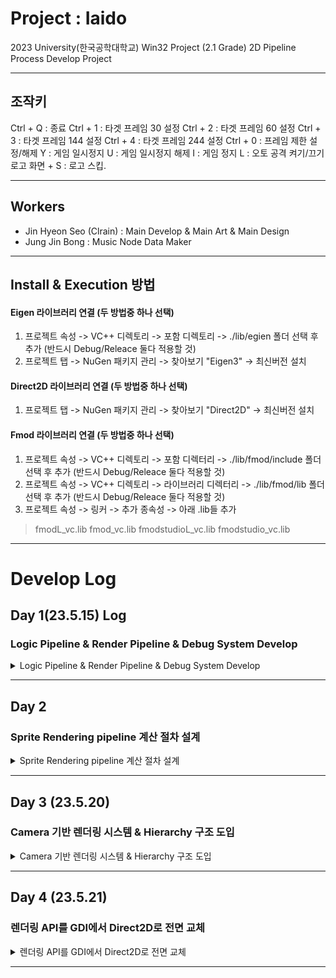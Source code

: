 # Project : Iaido
2023 University(한국공학대학교) Win32 Project (2.1 Grade)
2D Pipeline Process Develop Project

* * *

## 조작키
Ctrl + Q : 종료
Ctrl + 1 : 타겟 프레임 30 설정
Ctrl + 2 : 타겟 프레임 60 설정
Ctrl + 3 : 타겟 프레임 144 설정
Ctrl + 4 : 타겟 프레임 244 설정
Ctrl + 0 : 프레임 제한 설정/해제
Y : 게임 일시정지
U : 게임 일시정지 해제
I : 게임 정지
L : 오토 공격 켜기/끄기
로고 화면 + S : 로고 스킵.

* * *
## Workers
 - Jin Hyeon Seo (Clrain) : Main Develop & Main Art & Main Design
 - Jung Jin Bong : Music Node Data Maker
  
* * *
## Install & Execution 방법
#### Eigen 라이브러리 연결 (두 방법중 하나 선택)
1. 프로젝트 속성 -> VC++ 디렉토리 -> 포함 디렉토리 -> ./lib/egien 폴더 선택 후 추가 (반드시 Debug/Releace 둘다 적용할 것)
2. 프로젝트 탭 -> NuGen 패키지 관리 -> 찾아보기 "Eigen3" -> 최신버전 설치
   
#### Direct2D 라이브러리 연결 (두 방법중 하나 선택)
1. 프로젝트 탭 -> NuGen 패키지 관리 -> 찾아보기 "Direct2D" -> 최신버전 설치

#### Fmod 라이브러리 연결 (두 방법중 하나 선택)
1. 프로젝트 속성 -> VC++ 디렉토리 -> 포함 디렉터리 -> ./lib/fmod/include 폴더 선택 후 추가 (반드시 Debug/Releace 둘다 적용할 것)
2. 프로젝트 속성 -> VC++ 디렉토리 -> 라이브러리 디렉터리 -> ./lib/fmod/lib 폴더 선택 후 추가 (반드시 Debug/Releace 둘다 적용할 것)
3. 프로젝트 속성 -> 링커 -> 추가 종속성 -> 아래 .lib들 추가
>fmodL_vc.lib
>fmod_vc.lib
>fmodstudioL_vc.lib
>fmodstudio_vc.lib
* * *
# Develop Log
## Day 1(23.5.15) Log
### Logic Pipeline & Render Pipeline & Debug System Develop
<details>
<summary>Logic Pipeline & Render Pipeline & Debug System Develop</summary>

![Alt text](https://user-images.githubusercontent.com/45618159/238410773-956ea9fa-16f8-4216-9e79-1993f3dae090.png)

>1. Debug 창과 MicroSecond 단위로 측정되는 deltaTime log.
>2. Update PipeLine이 개발된 상태.
>3. Camera와 공간상 좌표계를 표현하고 활용하기 위해
>   벡터와 행렬의 연산을 도와줄 Eigen 라이브러리를 기용.
</details>

* * *
## Day 2
### Sprite Rendering pipeline 계산 절차 설계
<details>
<summary>Sprite Rendering pipeline 계산 절차 설계</summary>

![Alt text](https://user-images.githubusercontent.com/45618159/238851939-b670c12c-aa06-4527-8d6b-01236a237708.png)

3단계 프로세스에 걸쳐서 Rendering 과정을 수립.
논리적 사고 흐름을 정리.
>1. 원시데이터를 스케일링, 컷팅, 플립을 계산하여 StretchBlt 수행
>>![Alt text](https://user-images.githubusercontent.com/45618159/238854895-c18e07d8-379c-48be-84c6-fd322dd96e02.gif)
>2. 행렬 매트릭스로 3개의 벡터를 곱.
>    [ cos(angle), -sin(angle)]
>    [ sin(angle),  cos(angle)]
> v1 : (-stretch * pivot) 뒤로 당겨주는 벡터.
> v2 : (stretchW, 0)
> v3 : (0, stretchH)
>> - R*V로 구해진 회전벡터에 |stretch| stretch의 대각 길이를 더해준다.
>> - |stretch| stretch의 대각 길이 * 2의 BitMap을 준비하는 것으로 pivot 0~1사이에서 자유롭게 회전했을때 모두 비트맵에 담을 수 있도록 크기정해준다.
PigBit 수행
>>![Alt text](https://user-images.githubusercontent.com/45618159/238852550-706ff44a-358f-4929-a894-c2cd0935447a.gif)
>>![Alt text](https://user-images.githubusercontent.com/45618159/238852335-7ec4da00-d8a4-4827-9925-fe5e1b888b34.gif)
>3. 마지막으로 Alpha값이 적용될 수 있도록 Position - |stretch|위치에 렌더링한다.
> AlphaBlend 수행
>![Alt text](https://user-images.githubusercontent.com/45618159/238857866-2cf6a137-52e5-4201-894c-751719640683.gif)
<details>
<summary>렌더링 소스코드 (접기/펼치기)</summary>

```cpp
HDC m_hDC = img.GetDC();

float stretchW = sizex;
float stretchH = sizey;
// -- 1단계 --
HDC m_hDC2 = CreateCompatibleDC(m_hDC);
HBITMAP bmp = CreateCompatibleBitmap(m_hDC, stretchW, stretchH);
SelectObject(m_hDC2, bmp);
float filterX = imageW * imageOffsetx;
float filterY = imageH * imageOffsety;
float filterW = imageW * imageScalex;
float filterH = imageH * imageScaley;
StretchBlt(m_hDC2, 0, 0, stretchW, stretchH, m_hDC,
	filterX + (flipx == 1 ? 0 : filterW - 1),
	filterY + (flipy == 1 ? 0 : filterH - 1),
	(flipx == 1 ? 1 : -1)* filterW, (flipy == 1 ? 1 : -1)* filterH, SRCCOPY);

// -- 2단계 --
float bmp3Size = sqrt(stretchW * stretchW + stretchH * stretchH);
HDC m_hDC3 = CreateCompatibleDC(m_hDC);
HBITMAP bmp3 = CreateCompatibleBitmap(m_hDC, bmp3Size * 2, bmp3Size * 2);
SelectObject(m_hDC3, bmp3);

Eigen::Matrix3d rotateM;
rotateM <<
cos(angle * D2R), -sin(angle * D2R), 0,
sin(angle* D2R), cos(angle* D2R), 0,
0, 0, 1;
Eigen::Vector3d v1, v2, v3;
v1 << stretchW, 0, 1;
v2 << 0, stretchH, 1;
v3 << -stretchW * pivotx, -stretchH * pivoty, 1;
v1 = rotateM * v1;
v2 = rotateM * v2;
v3 = rotateM * v3;

POINT a[3] = {
	{bmp3Size + v3.x(), bmp3Size + v3.y()},
	{bmp3Size + v3.x() + v1.x(), bmp3Size + v3.y() + v1.y()},
	{bmp3Size + v3.x() + v2.x(), bmp3Size + v3.y() + v2.y()},
};
::PlgBlt(m_hDC3, a, m_hDC2,
	0, 0,
	stretchW, stretchH,
	NULL, NULL, NULL);

// -- 3단계 --
BLENDFUNCTION bf;
bf.BlendOp = AC_SRC_OVER;
bf.BlendFlags = 0;
bf.SourceConstantAlpha = 0xff;
bf.AlphaFormat = AC_SRC_ALPHA;
bResult = ::AlphaBlend(hDC,
	x - bmp3Size, y - bmp3Size,
	bmp3Size * 2, bmp3Size * 2,
	m_hDC3, 0, 0,
	bmp3Size * 2, bmp3Size * 2, bf);

DeleteObject(m_hDC2);
DeleteObject(bmp);

DeleteObject(m_hDC3);
DeleteObject(bmp3);

img.ReleaseDC();
```
</details>
</details>

* * *

## Day 3 (23.5.20)
### Camera 기반 렌더링 시스템 & Hierarchy 구조 도입
<details>
<summary>Camera 기반 렌더링 시스템 & Hierarchy 구조 도입</summary>

#### Day 3
TargetFrame System을 도입.
Frame Lock을 걸면 해당 프레임 이상 솓구치지 않는 것을 확인했다.

![Alt text](https://user-images.githubusercontent.com/45618159/239778291-71a9fa16-1575-4566-bd63-359e744d762c.gif)

카메라 렌더링 시스템을 개발했다.
근데 PlgBit의 레스터라이즈 과정이 CPU에서 진행된다는 매우 치명적인 단점이 있었다.
그래서 angle이 0도일땐 괜찮지만... angle이 조금이라도 들어가면 매우매우 렉걸리는 상황에 봉착했고, 이 프레임 문제를 해결해야하는 과제가 생겼다.

</details>

* * *

## Day 4 (23.5.21)
### 렌더링 API를 GDI에서 Direct2D로 전면 교체
<details>
<summary>렌더링 API를 GDI에서 Direct2D로 전면 교체</summary>

#### Day 4
#### 문제해결 절차
	이슈 발생 -> 원인 분석 -> 해결방안 모색 -> 적정 기술 학습 -> 기술 도입 -> 기술 호환성 -> 사후 리뷰  

* * *

#### 이슈 발생
 - PlgBit의 성능이 매우 좋지 않아 1920x1080 해상도에서 1\~4프레임정도 나온다는 것을 확인했다.  
#### 원인 분석
 - PlgBit는 오래된 API인 GDI 1세대를 기반으로한 함수이다.
 - 픽셀 레스터라이즈 과정을 CPU로 수행하기 때문에 속도가 느릴 수 밖에 없다.
#### 해결방안 모색
- 고심끝에 Direct2D로 렌더링 시스템을 전면 교체하기로 했다.  
- Direct2D는 GDI 3세대 기술로 GPU렌더링을 지원한다.  
- GDI보다 절차가 복잡하고, 기반지식이 하나도 없어서 밑바닥부터 전부 다시 배워야하는 학습장벽이 존재했다.  
- 하지만, 좋은 퀄리티의 게임을 개발하기 위해서 빠르게 습득하기로 결정했다.
#### 기술 호환성
![Alt Text](https://user-images.githubusercontent.com/45618159/239778075-47bbb7d8-448a-4784-8eef-19411b505d5e.gif)
- 24시간 정도의 학습기간을 갈아넣은 결과 프레임이 굉장히 잘나온다. 달리진게 없어 보이지만, 내부 코드는 완전히 싹다 갈아 엎었다.  
- 렌더링 부분만 뜯어내면서 기존로직과 100% 호환되게 작업했기 때문에 겉보기엔 똑같이 보인다.  
#### 비교 분석 리뷰
>**Before** ![Before](https://user-images.githubusercontent.com/45618159/239789772-d1c19672-1ce0-4b1e-8194-5b8f8ce4409a.png)
>**After** ![Alt Text](https://user-images.githubusercontent.com/45618159/239778700-2b4c82dc-c2da-46d5-9c46-e7ee62821a13.png)  

- 기존 GDI라면 1\~4프레임 나오겠지만, Direct2D에선 160\~200프레임 이상 나오는 것을 확인했다.  
  
#### 성능 향상

| API | FPS | 배수 |  
| --- | ---: | ---: |  
| GDI | 1 \~ 4 | 1.0 |  
| Direct2D | 165 \~ 200 | 90.0 \~ 100.0 |  

</details>

* * *